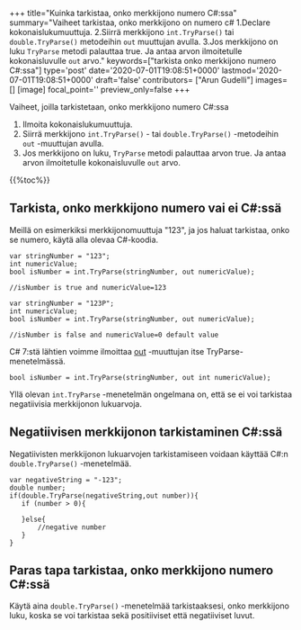 +++
title="Kuinka tarkistaa, onko merkkijono numero C#:ssa"
summary="Vaiheet tarkistaa, onko merkkijono on numero c# 1.Declare kokonaislukumuuttuja. 2.Siirrä merkkijono `int.TryParse()` tai `double.TryParse()` metodeihin `out` muuttujan avulla. 3.Jos merkkijono on luku `TryParse` metodi palauttaa true. Ja antaa arvon ilmoitetulle kokonaisluvulle `out` arvo."
keywords=["tarkista onko merkkijono numero C#:ssa"]
type='post'
date='2020-07-01T19:08:51+0000'
lastmod='2020-07-01T19:08:51+0000'
draft='false'
contributors= ["Arun Gudelli"]
images=[]
[image]
focal_point=''
preview_only=false
+++

Vaiheet, joilla tarkistetaan, onko merkkijono numero C#:ssa

1. Ilmoita kokonaislukumuuttuja.
2. Siirrä merkkijono `int.TryParse()` - tai `double.TryParse()` -metodeihin `out` -muuttujan avulla.
3. Jos merkkijono on luku, `TryParse` metodi palauttaa arvon true. Ja antaa arvon ilmoitetulle kokonaisluvulle `out` arvo.

{{%toc%}}

## Tarkista, onko merkkijono numero vai ei C#:ssä 

Meillä on esimerkiksi merkkijonomuuttuja "123", ja jos haluat tarkistaa, onko se numero, käytä alla olevaa C#-koodia.

```
var stringNumber = "123";
int numericValue;
bool isNumber = int.TryParse(stringNumber, out numericValue);

//isNumber is true and numericValue=123

var stringNumber = "123P";
int numericValue;
bool isNumber = int.TryParse(stringNumber, out numericValue);

//isNumber is false and numericValue=0 default value

```

C# 7:stä lähtien voimme ilmoittaa [out](https://www.arungudelli.com/tutorial/c-sharp/difference-between-ref-and-out-parameters-in-c-sharp/) -muuttujan itse TryParse-menetelmässä.

```
bool isNumber = int.TryParse(stringNumber, out int numericValue);

```

Yllä olevan `int.TryParse` -menetelmän ongelmana on, että se ei voi tarkistaa negatiivisia merkkijonon lukuarvoja.

## Negatiivisen merkkijonon tarkistaminen C#:ssä 

Negatiivisten merkkijonon lukuarvojen tarkistamiseen voidaan käyttää C#:n `double.TryParse()` -menetelmää.

```
var negativeString = "-123";
double number;
if(double.TryParse(negativeString,out number)){
   if (number > 0){

   }else{
       //negative number 
   }   
}
```

## Paras tapa tarkistaa, onko merkkijono numero C#:ssä 

Käytä aina `double.TryParse()` -menetelmää tarkistaaksesi, onko merkkijono luku, koska se voi tarkistaa sekä positiiviset että negatiiviset luvut.